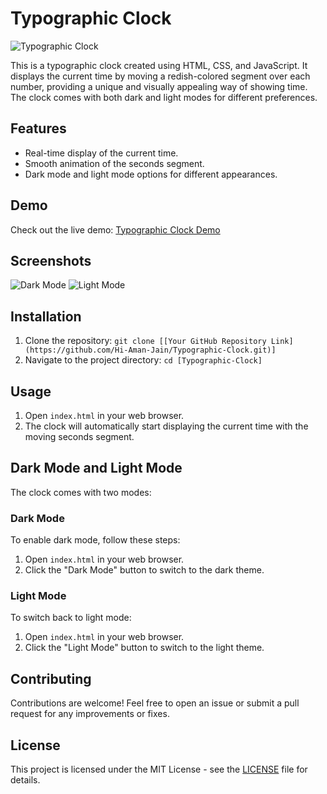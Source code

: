 # Typographic Clock 

![Typographic Clock](clock_demo.gif)

This is a typographic clock created using HTML, CSS, and JavaScript. It displays the current time by moving a redish-colored segment over each number, providing a unique and visually appealing way of showing time. The clock comes with both dark and light modes for different preferences.

## Features

- Real-time display of the current time.
- Smooth animation of the seconds segment.
- Dark mode and light mode options for different appearances.

## Demo

Check out the live demo: [Typographic Clock Demo]([https://your-demo-link-here.com](https://hi-aman-jain.github.io/Typographic-Clock/))

## Screenshots

![Dark Mode](screenshots/dark_mode.png)
![Light Mode](screenshots/light_mode.png)

## Installation

1. Clone the repository: `git clone [[Your GitHub Repository Link](https://github.com/Hi-Aman-Jain/Typographic-Clock.git)]`
2. Navigate to the project directory: `cd [Typographic-Clock]`

## Usage

1. Open `index.html` in your web browser.
2. The clock will automatically start displaying the current time with the moving seconds segment.

## Dark Mode and Light Mode

The clock comes with two modes:

### Dark Mode

To enable dark mode, follow these steps:

1. Open `index.html` in your web browser.
2. Click the "Dark Mode" button to switch to the dark theme.

### Light Mode

To switch back to light mode:

1. Open `index.html` in your web browser.
2. Click the "Light Mode" button to switch to the light theme.

## Contributing

Contributions are welcome! Feel free to open an issue or submit a pull request for any improvements or fixes.

## License

This project is licensed under the MIT License - see the [LICENSE](LICENSE) file for details.
